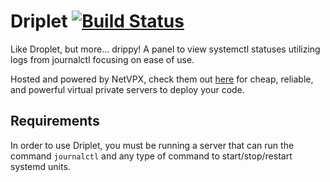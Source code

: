 # Driplet [![Build Status](https://travis-ci.com/adityaxdiwakar/driplet.svg?branch=master)](https://travis-ci.com/adityaxdiwakar/driplet)
Like Droplet, but more... drippy! A panel to view systemctl statuses utilizing logs from journalctl focusing on ease of use.

Hosted and powered by NetVPX, check them out [here](https://netvpx.com) for cheap, reliable, and powerful virtual private servers to deploy your code.

## Requirements

In order to use Driplet, you must be running a server that can run the command ``journalctl`` and any type of command to start/stop/restart systemd units.
